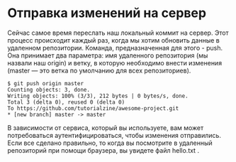 # **Отправка изменений на сервер**

Сейчас самое время переслать наш локальный коммит на сервер. Этот процесс происходит каждый раз, когда мы хотим обновить данные в удаленном репозитории.
Команда, предназначенная для этого - push. Она принимает два параметра: имя удаленного репозитория (мы назвали наш origin) и ветку, в которую необходимо внести изменения (master — это ветка по умолчанию для всех репозиториев).

    $ git push origin master
    Counting objects: 3, done.
    Writing objects: 100% (3/3), 212 bytes | 0 bytes/s, done.
    Total 3 (delta 0), reused 0 (delta 0)
    To https://github.com/tutorialzine/awesome-project.git
    * [new branch] master -> master

В зависимости от сервиса, который вы используете, вам может потребоваться аутентифицироваться, чтобы изменения отправились. Если все сделано правильно, то когда вы посмотрите в удаленный репозиторий при помощи браузера, вы увидете файл hello.txt .
